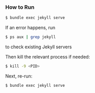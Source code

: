 ### How to Run
 ```bash
$ bundle exec jekyll serve
 ```

If an error happens, run 
```bash
$ ps aux | grep jekyll
```
to check existing Jekyll servers


Then kill the relevant process if needed:
```bash
$ kill -9 <PID>
```

Next, re-run:
```bash
$ bundle exec jekyll serve
```

